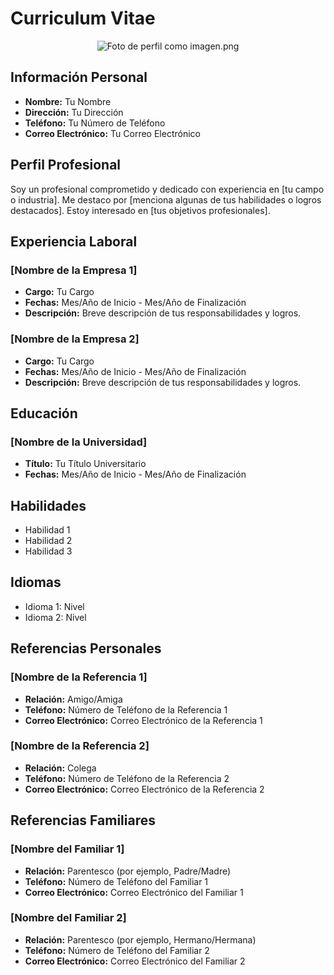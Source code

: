 
<p align="center">
  <h1>Curriculum Vitae</h1>
</p>
<p align="center">
  <img src"imagen.png" alt="Foto de perfil como imagen.png">
</p>

## Información Personal
- **Nombre:** Tu Nombre
- **Dirección:** Tu Dirección
- **Teléfono:** Tu Número de Teléfono
- **Correo Electrónico:** Tu Correo Electrónico

## Perfil Profesional
Soy un profesional comprometido y dedicado con experiencia en [tu campo o industria]. Me destaco por [menciona algunas de tus habilidades o logros destacados]. Estoy interesado en [tus objetivos profesionales].

## Experiencia Laboral
### [Nombre de la Empresa 1]
- **Cargo:** Tu Cargo
- **Fechas:** Mes/Año de Inicio - Mes/Año de Finalización
- **Descripción:** Breve descripción de tus responsabilidades y logros.

### [Nombre de la Empresa 2]
- **Cargo:** Tu Cargo
- **Fechas:** Mes/Año de Inicio - Mes/Año de Finalización
- **Descripción:** Breve descripción de tus responsabilidades y logros.

## Educación
### [Nombre de la Universidad]
- **Título:** Tu Título Universitario
- **Fechas:** Mes/Año de Inicio - Mes/Año de Finalización

## Habilidades
- Habilidad 1
- Habilidad 2
- Habilidad 3

## Idiomas
- Idioma 1: Nivel
- Idioma 2: Nivel

## Referencias Personales
### [Nombre de la Referencia 1]
- **Relación:** Amigo/Amiga
- **Teléfono:** Número de Teléfono de la Referencia 1
- **Correo Electrónico:** Correo Electrónico de la Referencia 1

### [Nombre de la Referencia 2]
- **Relación:** Colega
- **Teléfono:** Número de Teléfono de la Referencia 2
- **Correo Electrónico:** Correo Electrónico de la Referencia 2

## Referencias Familiares
### [Nombre del Familiar 1]
- **Relación:** Parentesco (por ejemplo, Padre/Madre)
- **Teléfono:** Número de Teléfono del Familiar 1
- **Correo Electrónico:** Correo Electrónico del Familiar 1

### [Nombre del Familiar 2]
- **Relación:** Parentesco (por ejemplo, Hermano/Hermana)
- **Teléfono:** Número de Teléfono del Familiar 2
- **Correo Electrónico:** Correo Electrónico del Familiar 2
